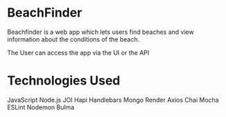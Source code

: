 # BeachFinder

Beachfinder is a web app which lets users find beaches and view information about the conditions of the beach.

The User can access the app via the UI or the API

# Technologies Used
JavaScript
Node.js
JOI
Hapi
Handlebars
Mongo
Render
Axios
Chai
Mocha
ESLint
Nodemon
Bulma